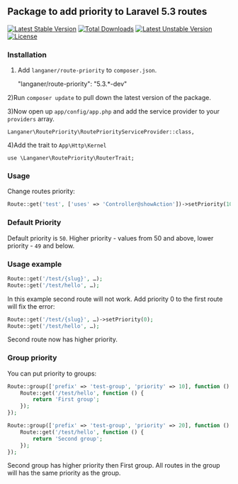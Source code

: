## Package to add priority to Laravel 5.3 routes

[![Latest Stable Version](https://poser.pugx.org/langaner/route-priority/v/stable)](https://packagist.org/packages/langaner/route-priority) 
[![Total Downloads](https://poser.pugx.org/langaner/route-priority/downloads)](https://packagist.org/packages/langaner/route-priority) 
[![Latest Unstable Version](https://poser.pugx.org/langaner/route-priority/v/unstable)](https://packagist.org/packages/langaner/route-priority) 
[![License](https://poser.pugx.org/langaner/route-priority/license)](https://packagist.org/packages/langaner/route-priority)

### Installation

1) Add `langaner/route-priority` to `composer.json`.

    "langaner/route-priority": "5.3.*-dev"
    
2)Run `composer update` to pull down the latest version of the package.

3)Now open up `app/config/app.php` and add the service provider to your `providers` array.

	Langaner\RoutePriority\RoutePriorityServiceProvider::class,

4)Add the trait to `App\Http\Kernel`

	use \Langaner\RoutePriority\RouterTrait;

### Usage

Change routes priority:

```php
Route::get('test', ['uses' => 'Controller@showAction'])->setPriority(100);
```

### Default Priority

Default priority is `50`. Higher priority - values from 50 and above, lower priority - `49` and below.

### Usage example

```php
Route::get('/test/{slug}', …);
Route::get('/test/hello', …);
```

In this example second route will not work. Add priority 0 to the first route will fix the error:

```php
Route::get('/test/{slug}', …)->setPriority(0);
Route::get('/test/hello', …);
```

Second route now has higher priority.

### Group priority

You can put priority to groups:

```php
Route::group(['prefix' => 'test-group', 'priority' => 10], function () {
	Route::get('/test/hello', function () {
	    return 'First group';
	});
});

Route::group(['prefix' => 'test-group', 'priority' => 20], function () {
	Route::get('/test/hello', function () {
	    return 'Second group';
	});
});
```

Second group has higher priority then First group. All routes in the group will has the same priority as the group.